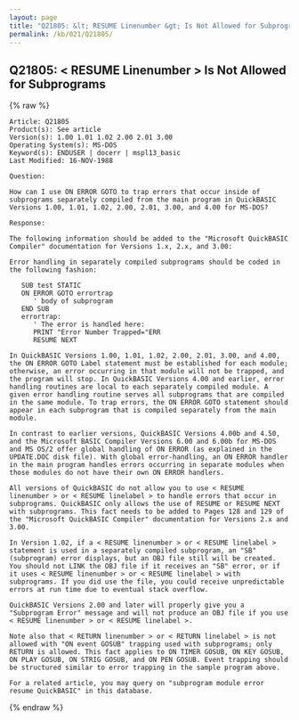 ```yaml
---
layout: page
title: "Q21805: &lt; RESUME Linenumber &gt; Is Not Allowed for Subprograms"
permalink: /kb/021/Q21805/
---
```


## Q21805: &lt; RESUME Linenumber &gt; Is Not Allowed for Subprograms

{% raw %}

	Article: Q21805
	Product(s): See article
	Version(s): 1.00 1.01 1.02 2.00 2.01 3.00
	Operating System(s): MS-DOS
	Keyword(s): ENDUSER | docerr | mspl13_basic
	Last Modified: 16-NOV-1988
	
	Question:
	
	How can I use ON ERROR GOTO to trap errors that occur inside of
	subprograms separately compiled from the main program in QuickBASIC
	Versions 1.00, 1.01, 1.02, 2.00, 2.01, 3.00, and 4.00 for MS-DOS?
	
	Response:
	
	The following information should be added to the "Microsoft QuickBASIC
	Compiler" documentation for Versions 1.x, 2.x, and 3.00:
	
	Error handling in separately compiled subprograms should be coded in
	the following fashion:
	
	   SUB test STATIC
	   ON ERROR GOTO errortrap
	      ' body of subprogram
	   END SUB
	   errortrap:
	      ' The error is handled here:
	      PRINT "Error Number Trapped="ERR
	      RESUME NEXT
	
	In QuickBASIC Versions 1.00, 1.01, 1.02, 2.00, 2.01, 3.00, and 4.00,
	the ON ERROR GOTO Label statement must be established for each module;
	otherwise, an error occurring in that module will not be trapped, and
	the program will stop. In QuickBASIC Versions 4.00 and earlier, error
	handling routines are local to each separately compiled module. A
	given error handling routine serves all subprograms that are compiled
	in the same module. To trap errors, the ON ERROR GOTO statement should
	appear in each subprogram that is compiled separately from the main
	module.
	
	In contrast to earlier versions, QuickBASIC Versions 4.00b and 4.50,
	and the Microsoft BASIC Compiler Versions 6.00 and 6.00b for MS-DOS
	and MS OS/2 offer global handling of ON ERROR (as explained in the
	UPDATE.DOC disk file). With global error-handling, an ON ERROR handler
	in the main program handles errors occurring in separate modules when
	those modules do not have their own ON ERROR handlers.
	
	All versions of QuickBASIC do not allow you to use < RESUME
	linenumber > or < RESUME linelabel > to handle errors that occur in
	subprograms. QuickBASIC only allows the use of RESUME or RESUME NEXT
	with subprograms. This fact needs to be added to Pages 128 and 129 of
	the "Microsoft QuickBASIC Compiler" documentation for Versions 2.x and
	3.00.
	
	In Version 1.02, if a < RESUME linenumber > or < RESUME linelabel >
	statement is used in a separately compiled subprogram, an "SB"
	(subprogram) error displays, but an OBJ file still will be created.
	You should not LINK the OBJ file if it receives an "SB" error, or if
	it uses < RESUME linenumber > or < RESUME linelabel > with
	subprograms. If you did use the file, you could receive unpredictable
	errors at run time due to eventual stack overflow.
	
	QuickBASIC Versions 2.00 and later will properly give you a
	"Subprogram Error" message and will not produce an OBJ file if you use
	< RESUME linenumber > or < RESUME linelabel >.
	
	Note also that < RETURN linenumber > or < RETURN linelabel > is not
	allowed with "ON event GOSUB" trapping used with subprograms; only
	RETURN is allowed. This fact applies to ON TIMER GOSUB, ON KEY GOSUB,
	ON PLAY GOSUB, ON STRIG GOSUB, and ON PEN GOSUB. Event trapping should
	be structured similar to error trapping in the sample program above.
	
	For a related article, you may query on "subprogram module error
	resume QuickBASIC" in this database.

{% endraw %}
